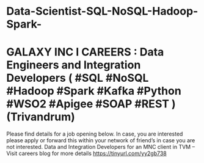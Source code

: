 # Data-Scientist-SQL-NoSQL-Hadoop-Spark-
# GALAXY INC I CAREERS : Data Engineers and Integration Developers ( #SQL #NoSQL #Hadoop #Spark #Kafka #Python #WSO2 #Apigee #SOAP #REST ) (Trivandrum)
Please find details for a job opening below. In case, you are interested please apply or forward this within your network of friend’s in case you are not interested. Data and Integration Developers for an MNC client in TVM – Visit careers blog for more details https://tinyurl.com/yy2gb738 
